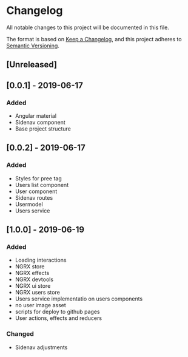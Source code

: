 # Changelog
All notable changes to this project will be documented in this file.

The format is based on [Keep a Changelog](https://keepachangelog.com/en/1.0.0/),
and this project adheres to [Semantic Versioning](https://semver.org/spec/v2.0.0.html).

## [Unreleased]

## [0.0.1] - 2019-06-17
### Added
- Angular material
- Sidenav component
- Base project structure

## [0.0.2] - 2019-06-17
### Added
- Styles for pree tag
- Users list component
- User component
- Sidenav routes
- Usermodel
- Users service


## [1.0.0] - 2019-06-19
### Added
- Loading interactions
- NGRX store
- NGRX effects
- NGRX devtools
- NGRX ui store
- NGRX users store
- Users service implementatio on users components
- no user image asset
- scripts for deploy to github pages
- User actions, effects and reducers

### Changed
- Sidenav adjustments
